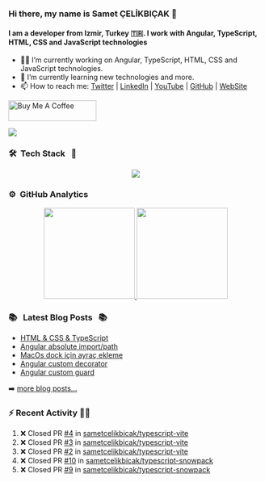 ### Hi there, my name is Samet ÇELİKBIÇAK 👋
#### I am a developer from Izmir, Turkey 🇹🇷. I work with Angular, TypeScript, HTML, CSS and JavaScript technologies

- 👨‍💻 I’m currently working on Angular, TypeScript, HTML, CSS and JavaScript technologies.
- 🌱 I’m currently learning new technologies and more.
- 📫 How to reach me: [Twitter](https://twitter.com/sametcelikbicak) | [LinkedIn](https://www.linkedin.com/in/sametcelikbicak) | [YouTube](https://www.youtube.com/@sametcelikbicak) | [GitHub](https://github.com/sametcelikbicak) | [WebSite](https://sametcelikbicak.com/)

<a href="https://www.buymeacoffee.com/sametcelikbicak" target="_blank"><img src="https://cdn.buymeacoffee.com/buttons/default-yellow.png" alt="Buy Me A Coffee" height="41" width="174"></a>

![](https://komarev.com/ghpvc/?username=sametcelikbicak)


<!--
**sametcelikbicak/sametcelikbicak** is a ✨ _special_ ✨ repository because its `README.md` (this file) appears on your GitHub profile.

Here are some ideas to get you started:

- 🔭 I’m currently working on ...
- 🌱 I’m currently learning ...
- 👯 I’m looking to collaborate on ...
- 🤔 I’m looking for help with ...
- 💬 Ask me about ...
- 📫 How to reach me: ...
- 😄 Pronouns: ...
- ⚡ Fun fact: ...
-->

### 🛠 &nbsp;Tech Stack &nbsp; 🧰

<p align="center">
  <img src="https://skillicons.dev/icons?i=angular,ts,html,css,js,git,webstorm,rider,idea,vscode,vim,bitbucket,github,gitlab,npm,yarn,pnpm,docker,cs,dotnet" />
</p>



### ⚙️ &nbsp;GitHub Analytics
<p align="center">
<a href="https://github.com/sametcelikbicak">
  <img height="180em" src="https://github-readme-stats.vercel.app/api?username=sametcelikbicak&show_icons=true&theme=algolia&include_all_commits=true&count_private=true"/>
  <img height="180em" src="https://github-readme-stats.vercel.app/api/top-langs/?username=sametcelikbicak&layout=compact&langs_count=20&theme=algolia&hide=Jupyter%20Notebook"/>
</a>
</p>

### 📚 &nbsp; Latest Blog Posts &nbsp; 📚

<!-- BLOG-POST-LIST:START -->
- [HTML &amp; CSS &amp; TypeScript](https://sametcelikbicak.com/html-css-typescript)
- [Angular absolute import/path](https://sametcelikbicak.com/angular-absolute-importpath)
- [MacOs dock için ayraç ekleme](https://sametcelikbicak.com/macos-dock-icin-ayrac-ekleme)
- [Angular custom decorator](https://sametcelikbicak.com/angular-custom-decorator)
- [Angular custom guard](https://sametcelikbicak.com/angular-custom-guard)
<!-- BLOG-POST-LIST:END -->

➡️ [more blog posts...](https://sametcelikbicak.com)

### ⚡ Recent Activity 👨‍💻
<!--START_SECTION:activity-->
1. ❌ Closed PR [#4](https://github.com/sametcelikbicak/typescript-vite/pull/4) in [sametcelikbicak/typescript-vite](https://github.com/sametcelikbicak/typescript-vite)
2. ❌ Closed PR [#3](https://github.com/sametcelikbicak/typescript-vite/pull/3) in [sametcelikbicak/typescript-vite](https://github.com/sametcelikbicak/typescript-vite)
3. ❌ Closed PR [#2](https://github.com/sametcelikbicak/typescript-vite/pull/2) in [sametcelikbicak/typescript-vite](https://github.com/sametcelikbicak/typescript-vite)
4. ❌ Closed PR [#10](https://github.com/sametcelikbicak/typescript-snowpack/pull/10) in [sametcelikbicak/typescript-snowpack](https://github.com/sametcelikbicak/typescript-snowpack)
5. ❌ Closed PR [#9](https://github.com/sametcelikbicak/typescript-snowpack/pull/9) in [sametcelikbicak/typescript-snowpack](https://github.com/sametcelikbicak/typescript-snowpack)
<!--END_SECTION:activity-->
